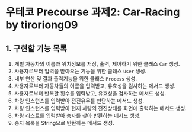 # 우테코 Precourse 과제2: Car-Racing by tiroriong09

## 1. 구현할 기능 목록
1. 개별 자동차의 이름과 위치정보를 저장, 출력, 제어하기 위한 클래스 `Car` 생성.
2. 사용자로부터 입력을 받아오는 기능을 위한 클래스 `User` 생성.
3. 내부 연산 및 결과 출력기능을 위한 클래스 `Process` 생성.
4. 사용자로부터 자동차들의 이름을 입력받고, 유효성을 검사하는 메서드 생성.
5. 사용자로부터 반복할 횟수를 입력받고, 유효성을 검사하는 메서드 생성.
6. 차량 인스턴스를 입력받아 전진유무를 판단하는 메서드 생성.
7. 차량 인스턴스를 입력받아 현재 차량의 전진상태를 화면에 출력하는 메서드 생성.
8. 차량 리스트를 입력받아 승자를 찾아 반환하는 메서드 생성.
9. 승자 목록을 String으로 반환하는 메서드 생성.